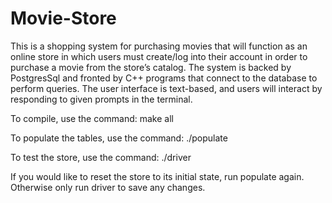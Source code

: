 # Movie-Store

This is a shopping system for purchasing movies that will function as an online store in which users must create/log into their account in order to purchase a movie from the store’s catalog. The system is backed by PostgresSql and fronted by C++ programs that connect to the database to perform queries. The user interface is text-based, and users will interact by responding to given prompts in the terminal.

To compile, use the command: make all

To populate the tables, use the command: ./populate

To test the store, use the command: ./driver

If you would like to reset the store to its initial state, run populate again. Otherwise only run driver to save any changes.
